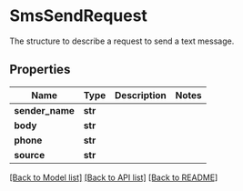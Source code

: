 # SmsSendRequest

The structure to describe a request to send a text message.
## Properties
Name | Type | Description | Notes
------------ | ------------- | ------------- | -------------
**sender_name** | **str** |  | 
**body** | **str** |  | 
**phone** | **str** |  | 
**source** | **str** |  | 

[[Back to Model list]](../README.md#documentation-for-models) [[Back to API list]](../README.md#documentation-for-api-endpoints) [[Back to README]](../README.md)


